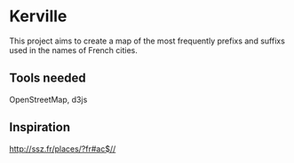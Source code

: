 Kerville
============

This project aims to create a map of the most frequently prefixs and suffixs used in the names of French cities.

## Tools needed

OpenStreetMap, d3js

## Inspiration

http://ssz.fr/places/?fr#ac$//
